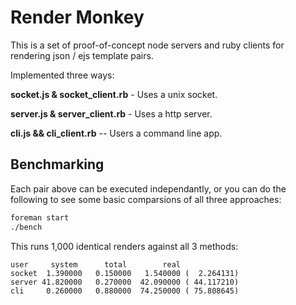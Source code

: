 Render Monkey
=============

This is a set of proof-of-concept node servers and ruby clients for rendering json / ejs template pairs.

Implemented three ways:

**socket.js & socket_client.rb** - Uses a unix socket.

**server.js & server_client.rb** - Uses a http server.

**cli.js && cli_client.rb** -- Users a command line app.


Benchmarking
------------

Each pair above can be executed independantly, or you can do the following to see some basic comparsions of all three approaches:

````bash
foreman start
./bench
````

This runs 1,000 identical renders against all 3 methods:

````
user     system      total        real
socket  1.390000   0.150000   1.540000 (  2.264131)
server 41.820000   0.270000  42.090000 ( 44.117210)
cli     0.260000   0.880000  74.250000 ( 75.808645)
````

